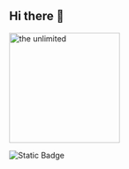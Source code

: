 ## Hi there 👋

<img src="https://forumimage.ru/uploads/20150106/142054408145648565.gif" alt="the unlimited" width="200">


![Static Badge](https://img.shields.io/badge/py-python-blue?logo=python)
